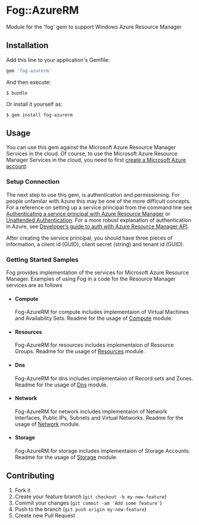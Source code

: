 # Fog::AzureRM

Module for the 'fog' gem to support Windows Azure Resource Manager

## Installation

Add this line to your application's Gemfile:

```ruby
gem 'fog-azurerm'
```

And then execute:

    $ bundle

Or install it yourself as:

    $ gem install fog-azurerm
    
    
## Usage

You can use this gem against the Microsoft Azure Resource Manager Services in the cloud. Of course, to use the Microsoft Azure Resource Manager Services in the cloud, you need to first [create a Microsoft Azure account](http://www.azure.com/en-us/pricing/free-trial/).


### Setup Connection

The next step to use this gem, is authentication and permissioning. For people unfamilar with Azure this may be one of
the more difficult concepts. For a reference on setting up a service principal from the command line see
[Authenticating a service principal with Azure Resource Manager](http://aka.ms/cli-service-principal) or
[Unattended Authentication](http://aka.ms/auth-unattended). For a more robust explanation of authentication in Azure,
see [Developer’s guide to auth with Azure Resource Manager API](http://aka.ms/arm-auth-dev-guide).

After creating the service principal, you should have three pieces of information, a client id (GUID), client secret
(string) and tenant id (GUID).


### Getting Started Samples

Fog provides implementation of the services for Microsoft Azure Resource Manager. Examples of using Fog in a code for the Resource Manager services are as follows

* #### Compute

  Fog-AzureRM for compute includes implementaion of Virtual Machines and Availability Sets. Readme for the usage of [Compute](fog-azure-rm/lib/fog/azurerm/docs/compute.md) module.

* #### Resources

  Fog-AzureRM for resources includes implementaion of Resource Groups. Readme for the usage of [Resources](fog-azure-rm/lib/fog/azurerm/docs/resources.md) module.

* #### Dns

  Fog-AzureRM for dns includes implementaion of Record sets and Zones. Readme for the usage of [Dns]() module.

* #### Network

  Fog-AzureRM for network includes implementaion of Network Interfaces, Public IPs, Subnets and Virtual Networks. Readme for the usage of [Network]() module.

* #### Storage

  Fog-AzureRM for storage includes implementaion of Storage Accounts. Readme for the usage of [Storage](fog-azure-rm/lib/fog/azurerm/docs/storage.md) module.
  
## Contributing

1. Fork it
2. Create your feature branch (`git checkout -b my-new-feature`)
3. Commit your changes (`git commit -am 'Add some feature'`)
4. Push to the branch (`git push origin my-new-feature`)
5. Create new Pull Request





